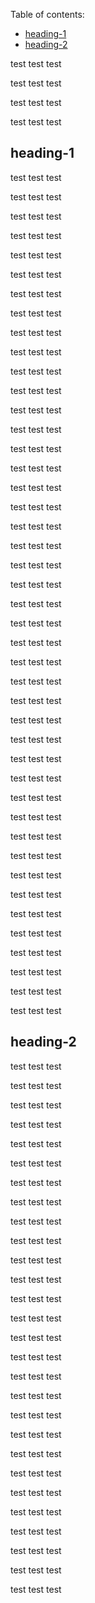 Table of contents:
- [heading-1](test-mrkdwn.md#heading-1)
- [heading-2](test-mrkdwn.md#heading-2)

test test test

test test test

test test test

test test test


## heading-1
test test test

test test test

test test test

test test test

test test test

test test test

test test test

test test test

test test test

test test test

test test test

test test test

test test test

test test test

test test test

test test test

test test test

test test test

test test test

test test test

test test test

test test test

test test test

test test test

test test test

test test test

test test test

test test test

test test test

test test test

test test test

test test test

test test test

test test test

test test test

test test test

test test test

test test test

test test test

test test test

test test test

test test test

test test test

test test test



## heading-2
test test test

test test test

test test test

test test test

test test test

test test test

test test test

test test test

test test test

test test test

test test test

test test test

test test test

test test test

test test test

test test test

test test test

test test test

test test test

test test test

test test test

test test test

test test test

test test test

test test test

test test test

test test test

test test test


